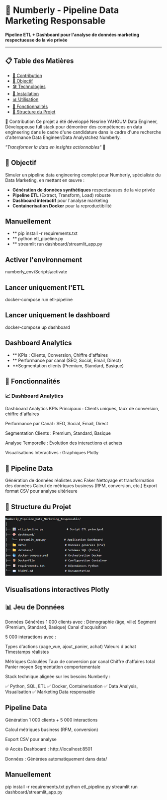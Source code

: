 # 🚀 Numberly - Pipeline Data Marketing Responsable

**Pipeline ETL + Dashboard pour l'analyse de données marketing respectueuse de la vie privée**

---

## 📋 Table des Matières
- [🤝 Contribution](#-contribution)
- [🎯 Objectif](#-objectif)
- [🛠️ Technologies](#️-technologies)
- [🚀 Installation](#-installation)
- [📊 Utilisation](#-utilisation)
- [🎨 Fonctionnalités](#-fonctionnalités)
- [📁 Structure du Projet](#-structure-du-projet)


🤝 Contribution
Ce projet a été développé Nesrine YAHOUM Data Engineer, Développeuse full stack  pour démontrer des compétences en data engineering dans le cadre d'une candidature  dans le cadre d'une recherche d'alternance Data Engineer/Data Analystchez  Numberly.

<p><em>"Transformer la data en insights actionnables"</em> 🚀</p>

## 🎯 Objectif

Simuler un pipeline data engineering complet pour Numberly, spécialiste du Data Marketing, en mettant en œuvre :
- **Génération de données synthétiques** respectueuses de la vie privée
- **Pipeline ETL** (Extract, Transform, Load) robuste
- **Dashboard interactif** pour l'analyse marketing
- **Containerisation Docker** pour la reproductibilité

##  Manuellement
- ** pip install -r requirements.txt
- ** python etl_pipeline.py
- ** streamlit run dashboard/streamlit_app.py

## Activer l'environnement
numberly_env\Scripts\activate

## Lancer uniquement l'ETL
docker-compose run etl-pipeline

##  Lancer uniquement le dashboard
docker-compose up dashboard

## Dashboard Analytics
- ** KPIs : Clients, Conversion, Chiffre d'affaires
- ** Performance par canal (SEO, Social, Email, Direct)
- **Segmentation clients (Premium, Standard, Basique)


## 🎯 Fonctionnalités

<h3>📈 Dashboard Analytics</h3>
Dashboard Analytics
KPIs Principaux : Clients uniques, taux de conversion, chiffre d'affaires

Performance par Canal : SEO, Social, Email, Direct

Segmentation Clients : Premium, Standard, Basique

Analyse Temporelle : Évolution des interactions et achats

Visualisations Interactives : Graphiques Plotly


## 🎯 Pipeline Data 
 Génération de données réalistes avec Faker
 Nettoyage et transformation des données
 Calcul de métriques business (RFM, conversion, etc.)
 Export format CSV pour analyse ultérieure

<h2> 📁 Structure du Projet</h2>
<img src="./assets/structure projets.png" alt="structure projet" >


##  Visualisations interactives Plotly
<h2> 📊 Jeu de Données </h2>
Données Générées
1 000 clients avec :
Démographie (âge, ville)
Segment (Premium, Standard, Basique)
Canal d'acquisition

5 000 interactions avec :

Types d'actions (page_vue, ajout_panier, achat)
Valeurs d'achat
Timestamps réalistes

Métriques Calculées
Taux de conversion par canal
Chiffre d'affaires total
Panier moyen
Segmentation comportementale


Stack technique alignée sur les besoins Numberly :

✅ Python, SQL, ETL
✅ Docker, Containerisation
✅ Data Analysis, Visualisation
✅ Marketing Data responsable

## Pipeline Data
Génération 1 000 clients + 5 000 interactions

Calcul métriques business (RFM, conversion)

Export CSV pour analyse

🌐 Accès
Dashboard : http://localhost:8501

Données : Générées automatiquement dans data/
##  Manuellement
pip install -r requirements.txt
python etl_pipeline.py
streamlit run dashboard/streamlit_app.py
